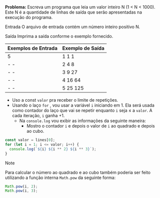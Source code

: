 **Problema:** Escreva um programa que leia um valor inteiro N (1 < N < 1000). Este N é a quantidade de linhas de saída que serão apresentadas na execução do programa.

Entrada
O arquivo de entrada contém um número inteiro positivo N.

Saída
Imprima a saída conforme o exemplo fornecido.

| Exemplos de Entrada | Exemplo de Saída |
| --- | --- |
| 5 | 1 1 1 |
| - -  | 2 4 8 |
| - - | 3 9 27 |
| - - | 4 16 64 |
| - - | 5 25 125 |
- Uso a const `valor` pra receber o limite de repetições.
- Usando o laço `for` , vou usar a variável `i` iniciando em 1. Ela será usada como contador do laço que vai se repetir enquanto `i` seja ≤ a `valor`. A cada iteração, `i` ganha +1.
    - Na `console.log` vou exibir as informações da seguinte maneira:
        - Mostro o contador `i` e depois o valor de `i` ao quadrado e depois ao cubo.

```jsx
const valor = lines[0];
for (let i = 1; i <= valor; i++) {
  console.log(`${i} ${i ** 2} ${i ** 3}`);
}
```

> [!NOTE]
> Para calcular o número ao quadrado e ao cubo também poderia ser feito utilizando a função interna `Math.pow` da seguinte forma:

```jsx
Math.pow(i, 2);
Math.pow(i, 3);
```